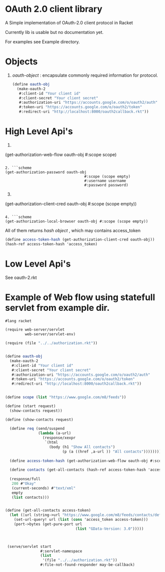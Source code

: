 OAuth 2.0 client library
==========================================

A Simple implementation of OAuth-2.0 client protocol in Racket

Currently lib is usable but no documentation yet.

For examples see Example directory.

Objects
========
1. *oauth-object* : encapsulate commonly required information for protocol.

	```scheme
	(define oauth-obj 
	  (make-oauth-2
	   #:client-id "Your client id"
	   #:client-secret "Your client secret"
	   #:authorization-uri "https://accounts.google.com/o/oauth2/auth"
	   #:token-uri "https://accounts.google.com/o/oauth2/token"
	   #:redirect-uri "http://localhost:8000/oauth2callback.rkt"))
	```


	
High Level Api's
=================
1. ```scheme
(get-authorization-web-flow oauth-obj #:scope scope)
```

2. ```scheme
(get-authorization-password oauth-obj 
                                    #:scope (scope empty) 
                                    #:username username
                                    #:password password) 
```

3. ```scheme
(get-authorization-client-cred oauth-obj #:scope (scope empty))
```

4. ```scheme
(get-authorization-local-browser oauth-obj #:scope (scope empty))
```

All of them returns *hash object* , which may contains access_token

```scheme
(define access-token-hash (get-authorization-client-cred oauth-obj))
(hash-ref access-token-hash 'access_token)
```



Low Level Api's 
=================
See oauth-2.rkt




Example of Web flow using statefull servlet from example dir.
============================
```scheme
#lang racket

(require web-server/servlet
         web-server/servlet-env)

(require (file "../../authorization.rkt"))


(define oauth-obj 
  (make-oauth-2
   #:client-id "Your client id"
   #:client-secret "Your client secret"
   #:authorization-uri "https://accounts.google.com/o/oauth2/auth"
   #:token-uri "https://accounts.google.com/o/oauth2/token"
   #:redirect-uri "http://localhost:8000/oauth2callback.rkt"))
   

(define scope (list "https://www.google.com/m8/feeds"))

(define (start request)
  (show-contacts request))

(define (show-contacts request)
  
  (define req (send/suspend
               (lambda (a-url)
                 (response/xexpr
                  `(html 
                    (body (h1 "Show All contacts")
                          (p (a ((href ,a-url )) "All contacts"))))))))
  
  (define access-token-hash (get-authorization-web-flow oauth-obj #:scope scope))
  
  (define contacts (get-all-contacts (hash-ref access-token-hash 'access_token)))
  
  (response/full
   200 #"Okay"
   (current-seconds) #"text/xml" 
   empty
   (list contacts)))


(define (get-all-contacts access-token)
  (let ([url (string->url "https://www.google.com/m8/feeds/contacts/default/full")])
    (set-url-query! url (list (cons 'access_token access-token)))
    (port->bytes (get-pure-port url
                                (list "GData-Version: 3.0")))))
  


 (serve/servlet start 
                #:servlet-namespace 
                (list 
                 '(file "../../authorization.rkt"))
                #:file-not-found-responder may-be-callback)
```

